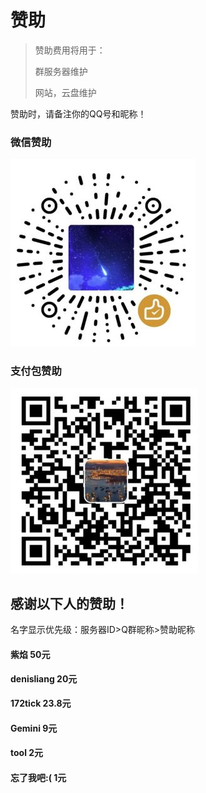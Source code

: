 # 赞助

> 赞助费用将用于：
>
> 群服务器维护
>
> 网站，云盘维护

赞助时，请备注你的QQ号和昵称！

### 微信赞助

![img](1.assets/1597908018-zzwx-296x300.jpg)

### 支付包赞助

![img](1.assets/1597908206-zzzfb-300x296.jpg)

## 感谢以下人的赞助！

名字显示优先级：服务器ID>Q群昵称>赞助昵称

#### 紫焰 50元

**denisliang 20元**

#### 172tick 23.8元

#### Gemini 9元

#### tool 2元

#### 忘了我吧:( 1元